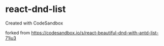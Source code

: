 # react-dnd-list
Created with CodeSandbox

forked from https://codesandbox.io/s/react-beautiful-dnd-with-antd-list-71ju3
